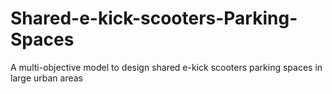 # Shared-e-kick-scooters-Parking-Spaces
A multi-objective model to design shared e-kick scooters parking spaces in large urban areas
